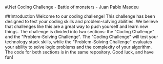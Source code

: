 #.Net Coding Challenge - Battle of monsters - Juan Pablo Masdeu

##Introduction
Welcome to our coding challenge! This challenge has been designed to test your coding skills and problem-solving abilities. 
We believe that challenges like this are a great way to push yourself and learn new things. 
The challenge is divided into two sections: the "Coding Challenge" and the "Problem-Solving Challenge".
The "Coding Challenge" will test your technology stack skills, while the "Problem-Solving Challenge" evaluates your ability to solve logic problems 
and the complexity of your algorithm. The code for both sections is in the same repository. 
Good luck, and have fun!

[Link to the coding challenge:]:https://fullstacklabs.notion.site/Net-Coding-Challenge-Battle-of-Monsters-9e4d549a317343e9931ea3aa27db9894